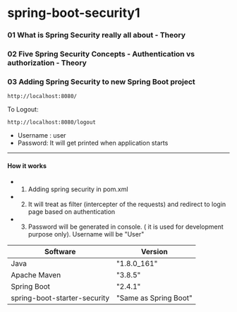 ﻿# spring-boot-security1
### 01 What is Spring Security really all about - Theory

### 02 Five Spring Security Concepts - Authentication vs authorization - Theory

### 03 Adding Spring Security to new Spring Boot project

```
http://localhost:8080/
```

To Logout:

```
http://localhost:8080/logout
```

- Username : user
- Password: It will get printed when application starts

---

#### How it works

- 01. Adding spring security in pom.xml
- 02. It will treat as filter (intercepter of the requests) and redirect to login page based on authentication
- 03. Password will be generated in console. ( it is used for development purpose only). Username will be "User"


| Software                      | Version                |
| ------                        | ------                 |
| Java                          |  "1.8.0_161"           |
| Apache Maven                  |  "3.8.5"               |
| Spring Boot                   |  "2.4.1"               |
| spring-boot-starter-security  |  "Same as Spring Boot" |

